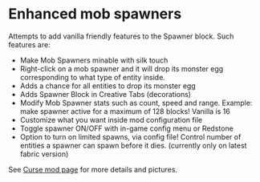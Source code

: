 # Enhanced mob spawners
Attempts to add vanilla friendly features to the Spawner block. Such features are:
- Make Mob Spawners minable with silk touch
- Right-click on a mob spawner and it will drop its monster egg corresponding to what type of entity inside.
- Adds a chance for all entities to drop its monster egg
- Adds Spawner Block in Creative Tabs (decorations)
- Modify Mob Spawner stats such as count, speed and range. Example: make spawner active for a maximum of 128 blocks! Vanilla is 16
- Customize what you want inside mod configuration file
- Toggle spawner ON/OFF with in-game config menu or Redstone
- Option to turn on limited spawns, via config file! Control number of entities a spawner can spawn before it dies. (currently only on latest fabric version)

See [Curse mod page](https://www.curseforge.com/minecraft/mc-mods/enhanced-mob-spawners) for more details and pictures.
